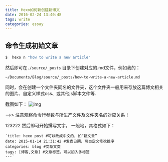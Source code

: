 ```yaml
---
title: Hexo如何新创建新博文
date: 2016-02-24 13:40:48
tags: write
categories: essay
---
```


## 命令生成初始文章
```bash
$  hexo n "how to write a new article"
```
然后即可在`./source/_posts` 目录下创建对应的.md文件，例如我的：
  
  `~/Documents/Blog/source/_posts/how-to-write-a-new-article.md`

同时，会在创建一个文件夹同名的文件夹，这个文件夹一般用来存放这篇博文相关的图片、自定义样式css、或其他js脚本文件等.

截图如下：
    ![img](http://oluzh4sa6.bkt.clouddn.com/GitHubPages/article/how-to-write-article.png)

   -->>  注意观察命令行参数与所生产文件及文件夹名的对应关系！

123222
然后即可开始撰写文字。
一般地，其格式如下：

    `title: hexo post #可以改成中文的，如“新文章”
	date: 2015-01-14 21:31:42 #发表日期，可自定义修改排序
	categories: blog #文章文类
	tags: [博客,文章] #文章标签，可以加入多标签
	---`

